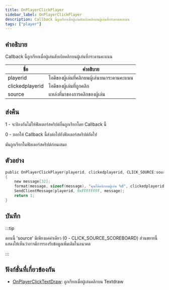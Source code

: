 ```yaml
---
title: OnPlayerClickPlayer
sidebar_label: OnPlayerClickPlayer
description: Callback นี้ถูกเรียกเมื่อผู้เล่นดับเบิลคลิกบนผู้เล่นที่กระดานคะแนน
tags: ["player"]
---
```


## คำอธิบาย

Callback นี้ถูกเรียกเมื่อผู้เล่นดับเบิลคลิกบนผู้เล่นที่กระดานคะแนน

| ชื่อ            | คำอธิบาย                                    |
| --------------- | ------------------------------------------- |
| playerid        | ไอดีของผู้เล่นที่คลิกบนผู้เล่นบนกระดานคะแนน |
| clickedplayerid | ไอดีของผู้เล่นที่ถูกคลิก                    |
| source          | แหล่งที่มาของการคลิกของผู้เล่น              |

## ส่งคืน

1 - จะป้องกันไม่ให้ฟิลเตอร์สคริปต์อื่นถูกเรียกโดย Callback นี้

0 - บอกให้ Callback นี้ส่งต่อไปยังฟิลเตอร์สคริปต์ถัดไป

มันถูกเรียกในฟิลเตอร์สคริปต์ก่อนเสมอ

## ตัวอย่าง

```c
public OnPlayerClickPlayer(playerid, clickedplayerid, CLICK_SOURCE:source)
{
    new message[32];
    format(message, sizeof(message), "คุณได้คลิกบนผู้เล่น %d", clickedplayerid);
    SendClientMessage(playerid, 0xFFFFFFFF, message);
    return 1;
}
```

## บันทึก

:::tip

ตอนนี้ 'source' มีเพียงแค่ค่าเดียว (0 - CLICK_SOURCE_SCOREBOARD) ส่วนขยายนี้แสดงให้เห็นว่าอาจมีการรองรับข้อมูลเพิ่มเติมในอนาคต

:::

## ฟังก์ชั่นที่เกี่ยวข้องกัน

- [OnPlayerClickTextDraw](../../scripting/callbacks/OnPlayerClickTextDraw.md): ถูกเรียกเมื่อผู้เล่นคลิกบน Textdraw
